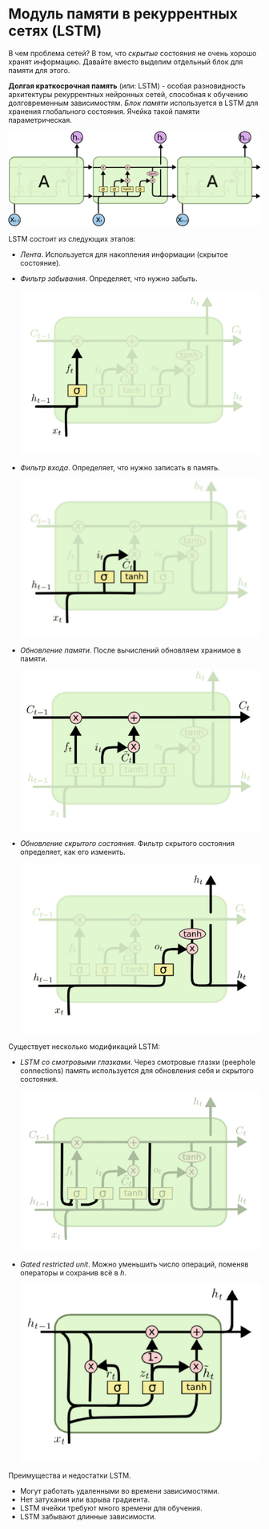 # Модуль памяти в рекуррентных сетях (LSTM)

В чем проблема сетей? В том, что *скрытые* состояния не очень хорошо хранят информацию. Давайте вместо выделим отдельный блок для памяти для этого.

**Долгая краткосрочная память** (или: LSTM) - особая разновидность архитектуры рекуррентных нейронных сетей, способная к обучению долговременным зависимостям. *Блок памяти* используется в LSTM для хранения глобального состояния. Ячейка такой памяти параметрическая.

![LSTM](assets/lstm.png)

LSTM состоит из следующих этапов:

- *Лента*. Используется для накопления информации (скрытое состояние).
- *Фильтр забывания*. Определяет, что нужно забыть.

  ![Фильтр забывания](assets/forget-layer.png)

- *Фильтр входа*. Определяет, что нужно записать в память.

  ![Фильтр входа](assets/input-layer.png)

- *Обновление памяти*. После вычислений обновляем хранимое в памяти.

  ![Обновление памяти](assets/update-memory.png)

- *Обновление скрытого состояния*. Фильтр скрытого состояния определяет, как его изменить.

  ![Обновление скрытого состояния](assets/update-hidden.png)

Существует несколько модификаций LSTM:

- *LSTM со смотровыми глазками*. Через смотровые глазки (peephole connections) память используется для обновления себя и скрытого состояния.

  ![LSTM со смотровыми глазками](assets/lstm-with-eyes.png)

- *Gated restricted unit*. Можно уменьшить число операций, поменяв операторы и сохранив всё в $h$.

  ![Gated restricted unit](assets/gru.png)

Преимущества и недостатки LSTM.

- Могут работать удаленными во времени зависимостями.
- Нет затухания или взрыва градиента.
- LSTM ячейки требуют много времени для обучения.
- LSTM забывают длинные зависимости.
